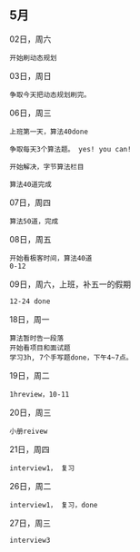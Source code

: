 ## 5月

02日，周六

	开始刷动态规划

03日，周日

	争取今天把动态规划刷完。

06日，周三

	上班第一天，算法40done
	
	争取每天3个算法题。 yes! you can!
	
	开始解决，字节算法栏目
	
	算法40道完成
	
07日，周四
	
	算法50道，完成
08日，周五
	
	开始看极客时间，算法40道
	0-12
09日，周六，上班，补五一的假期
	
	12-24 done
	
18日，周一

	算法暂时告一段落
	开始看项目和面试题
	学习3h, 7个手写题done，下午4~7点。
19日，周二
	
	1hreview，10-11
20日，周三
	
	小册reivew

21日，周四

	interview1， 复习
	
26日，周二
	
	interview1， 复习，done
27日，周三
	
	interview3
		
